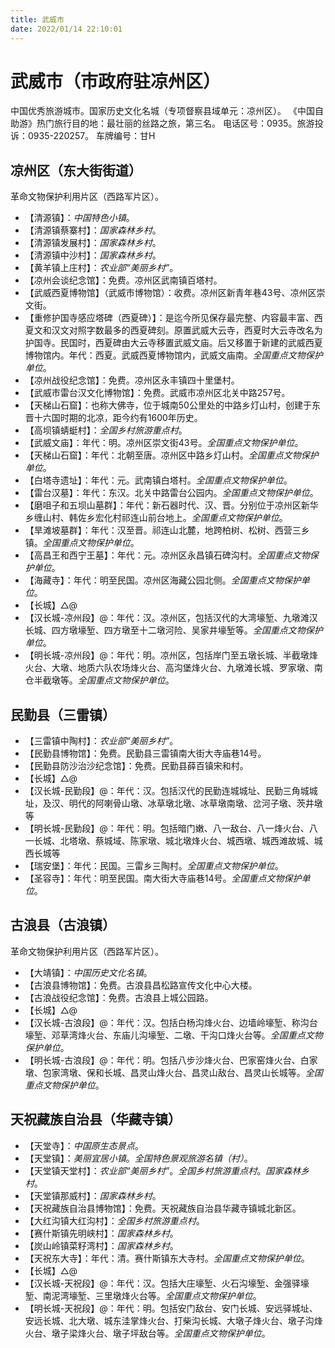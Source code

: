 ```yaml
---
title: 武威市
date: 2022/01/14 22:10:01
---
```


# 武威市（市政府驻凉州区）
中国优秀旅游城市。国家历史文化名城（专项督察县域单元：凉州区）。
《中国自助游》热门旅行目的地：最壮丽的丝路之旅，第三名。
电话区号：0935。旅游投诉：0935-220257。
车牌编号：甘H
## 凉州区（东大街街道）
革命文物保护利用片区（西路军片区）。

* 【清源镇】：*中国特色小镇*。
* 【清源镇蔡寨村】：*国家森林乡村*。
* 【清源镇发展村】：*国家森林乡村*。
* 【清源镇中沙村】：*国家森林乡村*。
* 【黄羊镇上庄村】：*农业部“美丽乡村”*。
* 【凉州会谈纪念馆】：免费。凉州区武南镇百塔村。
* 【武威西夏博物馆】（武威市博物馆）：收费。凉州区新青年巷43号、凉州区崇文街。
* 【重修护国寺感应塔碑（西夏碑）】：是迄今所见保存最完整、内容最丰富、西夏文和汉文对照字数最多的西夏碑刻。原置武威大云寺，西夏时大云寺改名为护国寺。民国时，西夏碑由大云寺移置武威文庙。后又移置于新建的武威西夏博物馆内。年代：西夏。武威西夏博物馆内，武威文庙南。*全国重点文物保护单位*。
* 【凉州战役纪念馆】：免费。凉州区永丰镇四十里堡村。
* 【武威市雷台汉文化博物馆】：免费。武威市凉州区北关中路257号。
* 【天梯山石窟】：也称大佛寺，位于城南50公里处的中路乡灯山村，创建于东晋十六国时期的北凉，距今约有1600年历史。
* 【高坝镇蜻蜓村】：*全国乡村旅游重点村*。
* 【武威文庙】：年代：明。凉州区崇文街43号。*全国重点文物保护单位*。
* 【天梯山石窟】：年代：北朝至唐。凉州区中路乡灯山村。*全国重点文物保护单位*。
* 【白塔寺遗址】：年代：元。武南镇白塔村。*全国重点文物保护单位*。
* 【雷台汉墓】：年代：东汉。北关中路雷台公园内。*全国重点文物保护单位*。
* 【磨咀子和五坝山墓群】：年代：新石器时代、汉、晋。分别位于凉州区新华乡缠山村、韩佐乡宏化村祁连山前台地上。*全国重点文物保护单位*。
* 【旱滩坡墓群】：年代：汉至晋。祁连山北麓，地跨柏树、松树、西营三乡镇。*全国重点文物保护单位*。
* 【高昌王和西宁王墓】：年代：元。凉州区永昌镇石碑沟村。*全国重点文物保护单位*。
* 【海藏寺】：年代：明至民国。凉州区海藏公园北侧。*全国重点文物保护单位*。
* 【长城】△@
* 【汉长城-凉州段】@：年代：汉。凉州区，包括汉代的大湾壕堑、九墩滩汉长城、四方墩壕堑、四方墩至十二墩河险、吴家井壕堑等。*全国重点文物保护单位*。
* 【明长城-凉州段】@：年代：明。凉州区，包括岸门至五墩长城、半截墩烽火台、大墩、地质六队农场烽火台、高沟堡烽火台、九墩滩长城、罗家墩、南仓半截墩等。*全国重点文物保护单位*。
## 民勤县（三雷镇）
* 【三雷镇中陶村】：*农业部“美丽乡村”*。
* 【民勤县博物馆】：免费。民勤县三雷镇南大街大寺庙巷14号。
* 【民勤县防沙治沙纪念馆】：免费。民勤县薛百镇宋和村。
* 【长城】△@
* 【汉长城-民勤段】@：年代：汉。包括汉代的民勤连城城址、民勤三角城城址，及汉、明代的阿喇骨山墩、冰草墩北墩、冰草墩南墩、岔河子墩、茨井墩等
* 【明长城-民勤段】@：年代：明。包括暗门嫩、八一敌台、八一烽火台、八一长城、北塔墩、蔡城域、陈家墩、城北墩烽火台、城西墩、城西滩故城、城西长城等
* 【瑞安堡】：年代：民国。三雷乡三陶村。*全国重点文物保护单位*。
* 【圣容寺】：年代：明至民国。南大街大寺庙巷14号。*全国重点文物保护单位*。
## 古浪县（古浪镇）
革命文物保护利用片区（西路军片区）。
* 【大靖镇】：*中国历史文化名镇*。
* 【古浪县博物馆】：免费。古浪县昌松路宣传文化中心大楼。
* 【古浪战役纪念馆】：免费。古浪县上城公园路。
* 【长城】△@
* 【汉长城-古浪段】@：年代：汉。包括白杨沟烽火台、边墙岭壕堑、称沟台壕堑、邓草湾烽火台、东庙儿沟壕堑、二墩、干沟口烽火台等。*全国重点文物保护单位*。
* 【明长城-古浪段】@：年代：明。包括八步沙烽火台、巴家窑烽火台、白家墩、包家湾墩、保和长城、昌灵山烽火台、昌灵山敌台、昌灵山长城等。*全国重点文物保护单位*。
## 天祝藏族自治县（华藏寺镇）
* 【天堂寺】：*中国原生态景点*。
* 【天堂镇】：*美丽宜居小镇*。*全国特色景观旅游名镇（村）*。
* 【天堂镇天堂村】：*农业部“美丽乡村”*。*全国乡村旅游重点村*。*国家森林乡村*。
* 【天堂镇那威村】：*国家森林乡村*。
* 【天祝藏族自治县博物馆】：免费。天祝藏族自治县华藏寺镇城北新区。
* 【大红沟镇大红沟村】：*全国乡村旅游重点村*。
* 【赛什斯镇先明峡村】：*国家森林乡村*。
* 【炭山岭镇菜籽湾村】：*国家森林乡村*。
* 【天祝东大寺】：年代：清。赛什斯镇东大寺村。*全国重点文物保护单位*。
* 【长城】△@
* 【汉长城-天祝段】@：年代：汉。包括大庄壕堑、火石沟壕堑、金强驿壕堑、南泥湾壕堑、三里墩烽火台等。*全国重点文物保护单位*。
* 【明长城-天祝段】@：年代：明。包括安门敌台、安门长城、安远驿城址、安远长城、北大墩、城东洼掌烽火台、打柴沟长城、大墩子烽火台、墩子沟烽火台、墩子梁烽火台、墩子坪敌台等。*全国重点文物保护单位*。